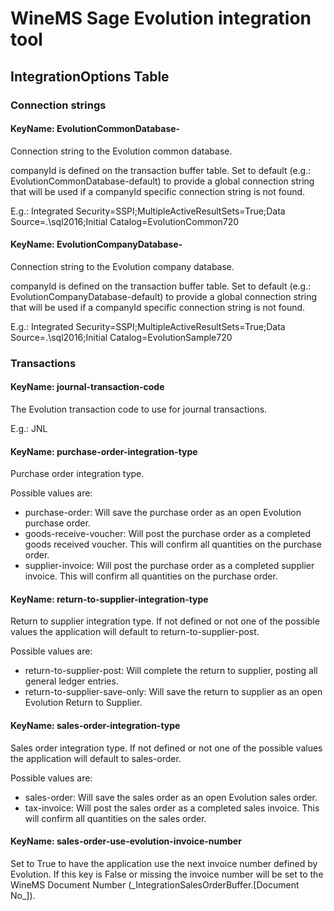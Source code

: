 # WineMS Sage Evolution integration tool

## IntegrationOptions Table

### Connection strings

#### KeyName: EvolutionCommonDatabase-<companyId>

Connection string to the Evolution common database.

companyId is defined on the transaction buffer table. Set to default (e.g.: EvolutionCommonDatabase-default) to provide a global connection string that will be used if a companyId specific connection string is not found.

E.g.: Integrated Security=SSPI;MultipleActiveResultSets=True;Data Source=.\sql2016;Initial Catalog=EvolutionCommon720

#### KeyName: EvolutionCompanyDatabase-<companyId>

Connection string to the Evolution company database.

companyId is defined on the transaction buffer table. Set to default (e.g.: EvolutionCompanyDatabase-default) to provide a global connection string that will be used if a companyId specific connection string is not found.

E.g.: Integrated Security=SSPI;MultipleActiveResultSets=True;Data Source=.\sql2016;Initial Catalog=EvolutionSample720

### Transactions

#### KeyName: journal-transaction-code

The Evolution transaction code to use for journal transactions.

E.g.: JNL

#### KeyName: purchase-order-integration-type

Purchase order integration type.

Possible values are:

- purchase-order: Will save the purchase order as an open Evolution purchase order.
- goods-receive-voucher: Will post the purchase order as a completed goods received voucher. This will confirm all quantities on the purchase order.
- supplier-invoice: Will post the purchase order as a completed supplier invoice. This will confirm all quantities on the purchase order.

#### KeyName: return-to-supplier-integration-type

Return to supplier integration type. If not defined or not one of the possible values the application will default to return-to-supplier-post.

Possible values are:

- return-to-supplier-post: Will complete the return to supplier, posting all general ledger entries.
- return-to-supplier-save-only: Will save the return to supplier as an open Evolution Return to Supplier.

#### KeyName: sales-order-integration-type

Sales order integration type. If not defined or not one of the possible values the application will default to sales-order.

Possible values are:

- sales-order: Will save the sales order as an open Evolution sales order.
- tax-invoice: Will post the sales order as a completed sales invoice. This will confirm all quantities on the sales order.

#### KeyName: sales-order-use-evolution-invoice-number

Set to True to have the application use the next invoice number defined by Evolution. If this key is False or missing the invoice number will be set to the WineMS Document Number (\_IntegrationSalesOrderBuffer.[Document No_]).



